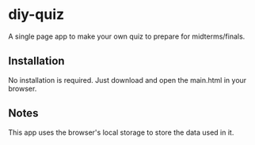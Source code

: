# diy-quiz
A single page app to make your own quiz to prepare for midterms/finals.

## Installation

No installation is required. Just download and open the main.html in your browser.

## Notes

This app uses the browser's local storage to store the data used in it.
